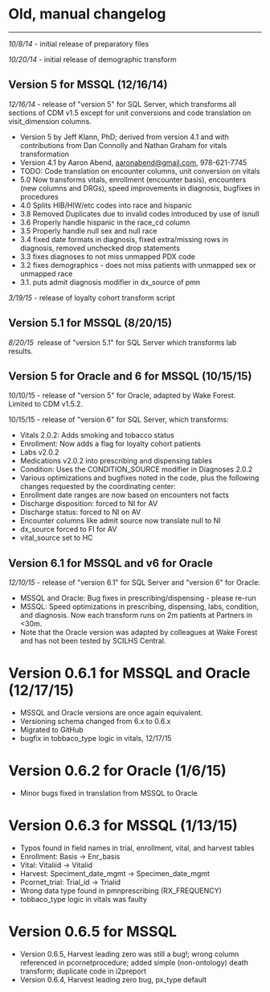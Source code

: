 # Old, manual changelog
---------
*10/8/14* - initial release of preparatory files

*10/20/14* - initial release of demographic transform

## Version 5 for MSSQL (12/16/14)

*12/16/14* - release of "version 5" for SQL Server, which transforms all sections of CDM v1.5 except for unit conversions and code translation on visit_dimension columns.  

- Version 5 by Jeff Klann, PhD; derived from version 4.1 and with contributions from Dan Connolly and Nathan Graham for vitals transformation
- Version 4.1 by Aaron Abend, aaronabend@gmail.com, 978-621-7745
- TODO: Code translation on encounter columns, unit conversion on vitals
- 5.0 Now transforms vitals, enrollment (encounter basis), encounters (new columns and DRGs), speed improvements in diagnosis, bugfixes in procedures
- 4.0 Splits HIB/HIW/etc codes into race and hispanic 
- 3.8 Removed Duplicates due to invalid codes introduced by use of isnull
- 3.6 Properly handle hispanic in the race_cd column
- 3.5 Properly handle null sex and null race 
- 3.4 fixed date formats in diagnosis, fixed extra/missing rows in diagnosis, removed unchecked drop statements
- 3.3 fixes diagnoses to not miss unmapped PDX code
- 3.2 fixes demographics - does not miss patients with unmapped sex or unmapped race
- 3.1. puts admit diagnosis modifier in dx_source of pmn

*3/19/15* - release of loyalty cohort transform script

## Version 5.1 for MSSQL (8/20/15)

*8/20/15* ­ release of "version 5.1" for SQL Server which transforms lab results.

## Version 5 for Oracle and 6 for MSSQL (10/15/15)

10/10/15 - release of "version 5" for Oracle, adapted by Wake Forest. Limited to CDM v1.5.2.

10/15/15 - release of "version 6" for SQL Server, which transforms:

- Vitals 2.0.2: Adds smoking and tobacco status
- Enrollment: Now adds a flag for loyalty cohort patients
- Labs v2.0.2
- Medications v2.0.2 into prescribing and dispensing tables
- Condition: Uses the CONDITION_SOURCE modifier in Diagnoses 2.0.2
- Various optimizations and bugfixes noted in the code, plus the following changes requested by the coordinating center:
 - Enrollment date ranges are now based on encounters not facts
 - Discharge disposition: forced to NI for AV
 - Discharge status: forced to NI on AV
 - Encounter columns like admit source now translate null to NI
 - dx_source forced to FI for AV
 - vital_source set to HC

## Version 6.1 for MSSQL and v6 for Oracle

*12/10/15* - release of "version 6.1" for SQL Server and "version 6" for Oracle:

- MSSQL and Oracle: Bug fixes in prescribing/dispensing - please re-run
- MSSQL: Speed optimizations in prescribing, dispensing, labs, condition, and diagnosis. Now each transform runs on 2m patients at Partners in <30m.
- Note that the Oracle version was adapted by colleagues at Wake Forest and has not been tested by SCILHS Central.

# Version 0.6.1 for MSSQL and Oracle (12/17/15)

- MSSQL and Oracle versions are once again equivalent. 
- Versioning schema changed from 6.x to 0.6.x
- Migrated to GitHub
- bugfix in tobbaco_type logic in vitals, 12/17/15

# Version 0.6.2 for Oracle (1/6/15)

- Minor bugs fixed in translation from MSSQL to Oracle

# Version 0.6.3 for MSSQL (1/13/15)

- Typos found in field names in trial, enrollment, vital, and harvest tables 
 - Enrollment:	Basis	-> Enr_basis
 - Vital:	Vitaliid	-> Vitalid
 - Harvest:	Speciment_date_mgmt	-> Specimen_date_mgmt
 - Pcornet_trial:	Trial_id ->	Trialid
- Wrong data type found in pmnprescribing (RX_FREQUENCY)
- tobbaco_type logic in vitals was faulty

# Version 0.6.5 for MSSQL

- Version 0.6.5, Harvest leading zero was still a bug!; wrong column referenced in pcornetprocedure; added simple (non-ontology) death transform; duplicate code in i2preport
- Version 0.6.4, Harvest leading zero bug, px_type default

